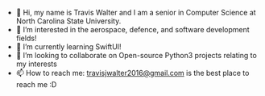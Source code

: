 - 👋 Hi, my name is Travis Walter and I am a senior in Computer Science at North Carolina State University.
- 👀 I’m interested in the aerospace, defence, and software development fields!
- 🌱 I’m currently learning SwiftUI!
- 💞️ I’m looking to collaborate on Open-source Python3 projects relating to my interests
- 📫 How to reach me: travisjwalter2016@gmail.com is the best place to reach me :D

<!---
travisjwalter/travisjwalter is a ✨ special ✨ repository because its `README.md` (this file) appears on your GitHub profile.
You can click the Preview link to take a look at your changes.
--->
